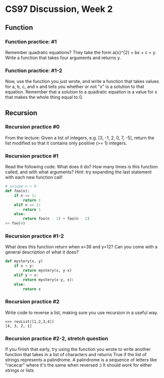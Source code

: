 # CS97 Discussion, Week 2
## Function
### Function practice: #1

Remember quadratic equations? They take the form a{x}^{2} + bx + c = y. Write a function that takes four arguments and returns y.

### Function practice: #1-2

Now, use the function you just wrote, and write a function that takes values for a, b, c, and x and tells you whether or not "x" is a solution to that equation. Remember that a solution to a quadratic equation is a value for x that makes the whole thing equal to 0.



## Recursion
### Recursion practice #0
From the lecture: Given a list of integers, e.g. [3, -1, 2, 0, 7, -5], return the list modified so that it contains only positive (>= 1) integers.

### Recursion practice #1
Read the following code. What does it do? How many times is this function called, and with what arguments? Hint: try expanding the last statement with each new function call!

```python
# assume n > 0
def foo(n):
	if n == 1:
		return 1
	elif n == 2:
		return 1
	else:
		return foo(n - 1) + foo(n - 2)
>> foo(4)

```


### Recursion practice #1-2
What does this function return when x=36 and y=12? Can you come with a general description of what it does?
```python
def mystery(x, y)
	if x < y:
		return mystery(x, y-x)
	elif y < x:
		return mystery(x-y, x):
	else:
		return x
```


### Recursion practice #2

Write code to reverse a list, making sure you use recursion in a useful way.
```
>>> revList([1,2,3,4])
[4, 3, 2, 1]
```

### Recursion practice #2-2, stretch question
If you finish that early, try using the function you wrote to write another function that takes in a list of characters and returns True if the list of strings represents a palindrome.
A palindrome is a sequence of letters like "racecar" where it's the same when reversed :) It should work for either strings or lists



